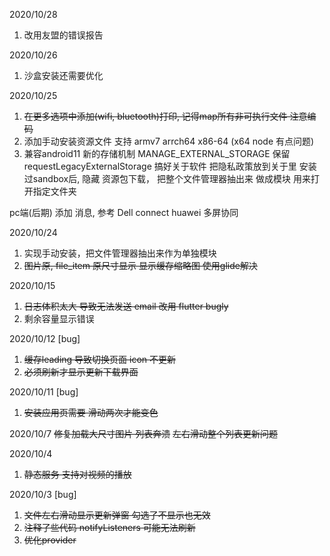 2020/10/28
1. 改用友盟的错误报告

2020/10/26
1. 沙盒安装还需要优化

2020/10/25
1. ~~在更多选项中添加(wifi, bluetooth)打印, 记得map所有非可执行文件 注意编码~~
2. 添加手动安装资源文件 支持 armv7 arrch64 x86-64 (x64 node 有点问题)
3. 兼容android11 新的存储机制 MANAGE\_EXTERNAL\_STORAGE 保留requestLegacyExternalStorage
搞好关于软件 把隐私政策放到关于里
安装过sandbox后, 隐藏 资源包下载，
把整个文件管理器抽出来 做成模块 用来打开指定文件夹

pc端(后期) 添加 消息, 参考 Dell connect huawei 多屏协同

2020/10/24

1. 实现手动安装，把文件管理器抽出来作为单独模块
2. ~~图片原, file\_item 原尺寸显示 显示缓存缩略图 使用glide解决~~

2020/10/15

1. ~~日志体积太大 导致无法发送 email 改用 flutter bugly~~
2. 剩余容量显示错误

2020/10/12 [bug]

1. ~~缓存leading 导致切换页面 icon 不更新~~
2. ~~必须刷新才显示更新下载界面~~

2020/10/11 [bug]

1. ~~安装应用页需要 滑动两次才能变色~~

2020/10/7
~~修复加载大尺寸图片 列表奔溃~~
~~左右滑动整个列表更新问题~~

2020/10/4
1. ~~静态服务 支持对视频的播放~~

2020/10/3 [bug]
1. ~~文件左右滑动显示更新弹窗 勾选了不显示也无效~~
2. ~~注释了些代码 notifyListeners 可能无法刷新~~
3. ~~优化provider~~
